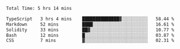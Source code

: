 <!--START_SECTION:waka-->

```txt
Total Time: 5 hrs 14 mins

TypeScript   3 hrs 4 mins    ██████████████▓░░░░░░░░░░   58.44 %
Markdown     52 mins         ████░░░░░░░░░░░░░░░░░░░░░   16.61 %
Solidity     33 mins         ██▓░░░░░░░░░░░░░░░░░░░░░░   10.77 %
Bash         12 mins         █░░░░░░░░░░░░░░░░░░░░░░░░   03.87 %
CSS          7 mins          ▓░░░░░░░░░░░░░░░░░░░░░░░░   02.31 %
```

<!--END_SECTION:waka-->
